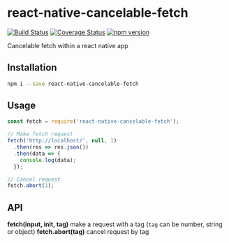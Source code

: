 # react-native-cancelable-fetch
[![Build Status](https://travis-ci.org/apentle/react-native-cancelable-fetch.svg?branch=master)](https://travis-ci.org/apentle/react-native-cancelable-fetch) [![Coverage Status](https://coveralls.io/repos/github/apentle/react-native-cancelable-fetch/badge.svg?branch=master)](https://coveralls.io/github/apentle/react-native-cancelable-fetch?branch=master) [![npm version](https://badge.fury.io/js/react-native-cancelable-fetch.svg)](https://badge.fury.io/js/react-native-cancelable-fetch)

Cancelable fetch within a react native app

## Installation
```bash
npm i --save react-native-cancelable-fetch
```

## Usage
```javascript
const fetch = require('react-native-cancelable-fetch');

// Make fetch request
fetch('http://localhost/', null, 1)
  .then(res => res.json())
  .then(data => {
    console.log(data);
  });

// Cancel request
fetch.abort(1);

```

## API
**fetch(input, init, tag)** make a request with a tag (`tag` can be number, string or object)
**fetch.abort(tag)** cancel request by tag
